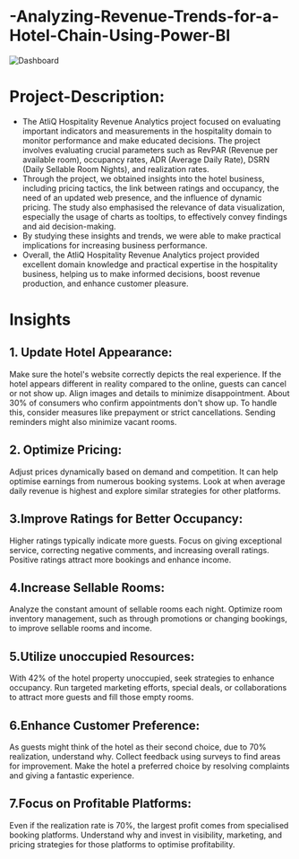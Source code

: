 # -Analyzing-Revenue-Trends-for-a-Hotel-Chain-Using-Power-BI


![Dashboard](https://github.com/KundanMooo/-Analyzing-Revenue-Trends-for-a-Hotel-Chain-Using-Power-BI/assets/130728166/3480c7a3-4580-4447-ac13-031860633d96)

# Project-Description:
- The AtliQ Hospitality Revenue Analytics project focused on evaluating important indicators and measurements in the hospitality domain to monitor performance and make educated decisions.
The project involves evaluating crucial parameters such as RevPAR (Revenue per available room), occupancy rates, ADR (Average Daily Rate), DSRN (Daily Sellable Room Nights), and realization rates.
- Through the project, we obtained insights into the hotel business, including pricing tactics, the link between ratings and occupancy,
the need of an updated web presence, and the influence of dynamic pricing. The study also emphasised the relevance of data visualization,
especially the usage of charts as tooltips, to effectively convey findings and aid decision-making.
- By studying these insights and trends, we were able to make practical implications for increasing business performance.
- Overall, the AtliQ Hospitality Revenue Analytics project provided excellent domain knowledge and practical expertise in the hospitality business,
helping us to make informed decisions, boost revenue production, and enhance customer pleasure.


# Insights 


## 1. Update Hotel Appearance:
Make sure the hotel's website correctly depicts the real experience. If the hotel appears different in reality compared to the online,
guests can cancel or not show up. Align images and details to minimize disappointment. About 30% of consumers who confirm appointments don't show up.
To handle this, consider measures like prepayment or strict cancellations. Sending reminders might also minimize vacant rooms.

## 2. Optimize Pricing: 
Adjust prices dynamically based on demand and competition. It can help optimise earnings from numerous booking systems.
Look at when average daily revenue is highest and explore similar strategies for other platforms.

## 3.Improve Ratings for Better Occupancy:
Higher ratings typically indicate more guests. Focus on giving exceptional service, correcting negative comments,
and increasing overall ratings. Positive ratings attract more bookings and enhance income.

## 4.Increase Sellable Rooms:
Analyze the constant amount of sellable rooms each night. Optimize room inventory management, such as through promotions or
changing bookings, to improve sellable rooms and income.

## 5.Utilize unoccupied Resources:
With 42% of the hotel property unoccupied, seek strategies to enhance occupancy.
Run targeted marketing efforts, special deals, or collaborations to attract more guests and fill those empty rooms.

## 6.Enhance Customer Preference:
As guests might think of the hotel as their second choice, due to 70% realization, understand why.
Collect feedback using surveys to find areas for improvement. Make the hotel a preferred choice by resolving complaints and giving a fantastic experience.

## 7.Focus on Profitable Platforms:
Even if the realization rate is 70%, the largest profit comes from specialised booking platforms.
Understand why and invest in visibility, marketing, and pricing strategies for those platforms to optimise profitability.







